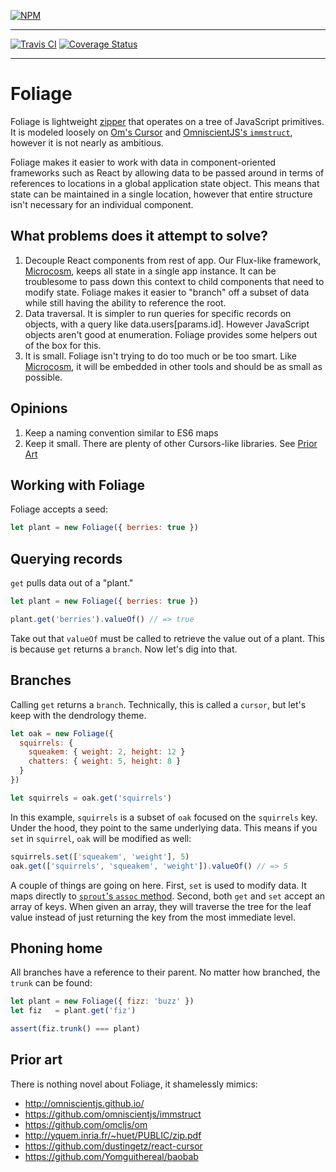 [![NPM](https://nodei.co/npm/foliage.png?compact=true)](https://npmjs.org/package/foliage)

---

[![Travis CI](https://travis-ci.org/vigetlabs/foliage.svg)](https://travis-ci.org/vigetlabs/foliage)
[![Coverage Status](https://coveralls.io/repos/vigetlabs/foliage/badge.svg)](https://coveralls.io/r/vigetlabs/foliage)

---

# Foliage

Foliage is lightweight
[zipper](http://en.wikipedia.org/wiki/Zipper_%28data_structure%29)
that operates on a tree of JavaScript primitives. It is modeled
loosely on [Om's Cursor](https://github.com/omcljs/om/wiki/Cursors)
and
[OmniscientJS's `immstruct`](https://github.com/omniscientjs/immstruct),
however it is not nearly as ambitious.

Foliage makes it easier to work with data in component-oriented
frameworks such as React by allowing data to be passed around in terms
of references to locations in a global application state object. This
means that state can be maintained in a single location, however that
entire structure isn't necessary for an individual component.

## What problems does it attempt to solve?

1. Decouple React components from rest of app. Our Flux-like framework, [Microcosm](https://github.com/vigetlabs/microcosm), keeps all state in a single app instance. It can be troublesome to pass down this context to child components that need to modify state. Foliage makes it easier to "branch" off a subset of data while still having the ability to reference the root.
2. Data traversal. It is simpler to run queries for specific records on objects, with a query like data.users[params.id]. However JavaScript objects aren't good at enumeration. Foliage provides some helpers out of the box for this.
3. It is small. Foliage isn't trying to do too much or be too smart. Like [Microcosm](https://github.com/vigetlabs/microcosm), it will be embedded in other tools and should be as small as possible.

## Opinions

1. Keep a naming convention similar to ES6 maps
2. Keep it small. There are plenty of other Cursors-like
   libraries. See [Prior Art](#prior-art)

## Working with Foliage

Foliage accepts a seed:

```javascript
let plant = new Foliage({ berries: true })
```

## Querying records

`get` pulls data out of a "plant."

```javascript
let plant = new Foliage({ berries: true })

plant.get('berries').valueOf() // => true
```

Take out that `valueOf` must be called to retrieve the value out of a
plant. This is because `get` returns a `branch`. Now let's dig into
that.

## Branches

Calling `get` returns a `branch`. Technically, this is called a
`cursor`, but let's keep with the dendrology theme.

```javascript
let oak = new Foliage({
  squirrels: {
    squeakem: { weight: 2, height: 12 }
    chatters: { weight: 5, height: 8 }
  }
})

let squirrels = oak.get('squirrels')
```

In this example, `squirrels` is a subset of `oak` focused on the
`squirrels` key. Under the hood, they point to the same underlying
data. This means if you `set` in `squirrel`, `oak` will be modified as
well:

```javascript
squirrels.set(['squeakem', 'weight'], 5)
oak.get(['squirrels', 'squeakem', 'weight']).valueOf() // => 5
```

A couple of things are going on here. First, `set` is used to modify
data. It maps directly to
[`sprout`'s `assoc` method](https://github.com/herrstucki/sprout#assocobj-path-value-path2-value2-). Second,
both `get` and `set` accept an array of keys. When given an array,
they will traverse the tree for the leaf value instead of just
returning the key from the most immediate level.

## Phoning home

All branches have a reference to their parent. No matter how branched,
the `trunk` can be found:

```javascript
let plant = new Foliage({ fizz: 'buzz' })
let fiz   = plant.get('fiz')

assert(fiz.trunk() === plant)
```

## Prior art

There is nothing novel about Foliage, it shamelessly mimics:

- http://omniscientjs.github.io/
- https://github.com/omniscientjs/immstruct
- https://github.com/omcljs/om
- http://yquem.inria.fr/~huet/PUBLIC/zip.pdf
- https://github.com/dustingetz/react-cursor
- https://github.com/Yomguithereal/baobab
